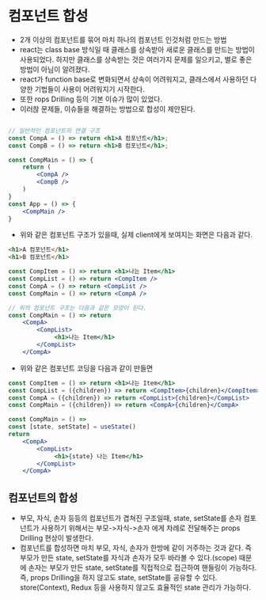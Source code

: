# 컴포넌트 합성

- 2개 이상의 컴포넌트를 묶어 마치 하나의 컴포넌트 인것처럼 만드는 방법
- react는 class base 방식일 때 클래스를 상속받아 새로운 클래스를 만드는 방법이 사용되었다. 하지만 클래스를 상속받는 것은 여러가지 문제를 일으키고, 별로 좋은 방법이 아님이 알려졌다.
- react가 function base로 변화되면서 상속이 어려워지고, 클래스에서 사용하던 다양한 기법들이 사용이 어려워지기 시작한다.
- 또한 rops Drilling 등의 기본 이슈가 많이 있었다.
- 이러핞 문제들, 이슈들을 해결하는 방법으로 합성이 제안된다.

```jsx

// 일반적인 컴포넌트의 연결 구조
const CompA = () => return <h1>A 컴포넌트</h1>;
const CompB = () => return <h1>B 컴포넌트</h1>;

const CompMain = () => {
    return (
        <CompA />
        <CompB />
    )
}
const App = () => {
    <CompMain />
}
```

- 위와 같은 컴포넌트 구조가 있을때, 실제 client에게 보여지는 화면은 다음과 같다.

```html
<h1>A 컴포넌트</h1>
<h1>B 컴포넌트</h1>
```

```jsx
const CompItem = () => return <h1>나는 Item</h1>
const CompList = () => return <CompItem />
const CompA = () => return <CompList />
const CompMain = () => return <CompA />

// 위의 컴포넌트 구조는 다음과 같은 모양이 된다.
const CompMain = () => return
    <CompA>
        <CompList>
             <h1>나는 Item</h1>
        </CompList>
    </CompA>
```

- 위와 같은 컴포넌트 코딩을 다음과 같이 만들면

```jsx
const CompItem = () => return <h1>나는 Item</h1>
const CompList = ({children}) => return <CompItem>{children}</CompItem>
const CompA = ({children}) => return <CompList>{children}</CompList>
const CompMain = ({children}) => return <CompA>{children}</CompA>

const CompMain = () =>
const [state, setState] = useState()
return
    <CompA>
        <CompList>
             <h1>{state} 나는 Item</h1>
        </CompList>
    </CompA>
```

## 컴포넌트의 합성

- 부모, 자식, 손자 등등의 컴포넌트가 겹쳐진 구조일때, state, setState를 손자 컴포넌트가 사용하기 위해서는 부모->자식->손자 에게 차례로 전달해주는 props Drilling 현상이 발생한다.
- 컴포넌트를 합성하면 마치 부모, 자식, 손자가 한방에 같이 거주하는 것과 같다. 즉 부모가 만든 state, setState를 자식과 손자가 모두 바라볼 수 있다.(scope) 때문에 손자는 부모가 만든 state, setState를 직접적으로 접근하여 핸들링이 가능하다. 즉, props Drilling을 하지 않고도 state, setState를 공유할 수 있다. store(Context), Redux 등을 사용하지 않고도 효율적인 state 관리가 가능하다.

